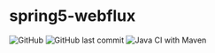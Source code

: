 # spring5-webflux

![GitHub](https://img.shields.io/github/license/CarloMicieli/spring5-webflux)
![GitHub last commit](https://img.shields.io/github/last-commit/CarloMicieli/spring5-webflux)
![Java CI with Maven](https://github.com/CarloMicieli/spring5-webflux/workflows/Java%20CI%20with%20Maven/badge.svg)
